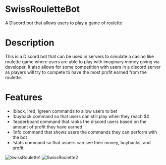 # SwissRouletteBot
A Discord bot that allows users to play a game of roulette

# Description
This is a Discord bot that can be used in servers to simulate a casino like roulette game where users are able to
play with imaginary money giving via developer. It also allows for some competition with users in a discord server as
players will try to compete to have the most profit earned from the roulette.

# Features
* !black, !red, !green commands to allow users to bet
* !buyback command so that users can still play when they reach $0
* !leaderboard command that ranks the discord users based on the amount of profit they have earned
* !info command that shows users the commands they can perform with the bot
* !stats command so that usuers can see their money, buybacks, and profit

![SwissRoulette1](https://user-images.githubusercontent.com/64061950/124837432-a63bd100-df39-11eb-81cb-1137464c9463.PNG)
![SwissRoulette2](https://user-images.githubusercontent.com/64061950/124837519-d5524280-df39-11eb-873f-de18c68074f0.PNG)

